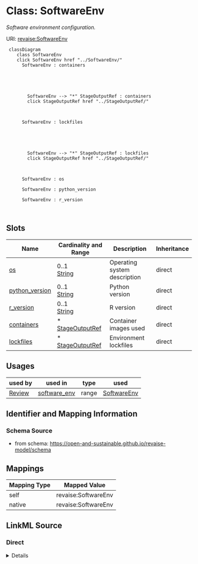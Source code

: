 

# Class: SoftwareEnv 


_Software environment configuration._





URI: [revaise:SoftwareEnv](https://open-and-sustainable.github.io/revaise-model/schema/SoftwareEnv)





```mermaid
 classDiagram
    class SoftwareEnv
    click SoftwareEnv href "../SoftwareEnv/"
      SoftwareEnv : containers
        
          
    
        
        
        SoftwareEnv --> "*" StageOutputRef : containers
        click StageOutputRef href "../StageOutputRef/"
    

        
      SoftwareEnv : lockfiles
        
          
    
        
        
        SoftwareEnv --> "*" StageOutputRef : lockfiles
        click StageOutputRef href "../StageOutputRef/"
    

        
      SoftwareEnv : os
        
      SoftwareEnv : python_version
        
      SoftwareEnv : r_version
        
      
```




<!-- no inheritance hierarchy -->


## Slots

| Name | Cardinality and Range | Description | Inheritance |
| ---  | --- | --- | --- |
| [os](os.md) | 0..1 <br/> [String](String.md) | Operating system description | direct |
| [python_version](python_version.md) | 0..1 <br/> [String](String.md) | Python version | direct |
| [r_version](r_version.md) | 0..1 <br/> [String](String.md) | R version | direct |
| [containers](containers.md) | * <br/> [StageOutputRef](StageOutputRef.md) | Container images used | direct |
| [lockfiles](lockfiles.md) | * <br/> [StageOutputRef](StageOutputRef.md) | Environment lockfiles | direct |





## Usages

| used by | used in | type | used |
| ---  | --- | --- | --- |
| [Review](Review.md) | [software_env](software_env.md) | range | [SoftwareEnv](SoftwareEnv.md) |







## Identifier and Mapping Information






### Schema Source


* from schema: https://open-and-sustainable.github.io/revaise-model/schema




## Mappings

| Mapping Type | Mapped Value |
| ---  | ---  |
| self | revaise:SoftwareEnv |
| native | revaise:SoftwareEnv |






## LinkML Source

<!-- TODO: investigate https://stackoverflow.com/questions/37606292/how-to-create-tabbed-code-blocks-in-mkdocs-or-sphinx -->

### Direct

<details>
```yaml
name: SoftwareEnv
description: Software environment configuration.
from_schema: https://open-and-sustainable.github.io/revaise-model/schema
slots:
- os
- python_version
- r_version
- containers
- lockfiles
slot_usage:
  containers:
    name: containers
    range: StageOutputRef
    multivalued: true
  lockfiles:
    name: lockfiles
    range: StageOutputRef
    multivalued: true

```
</details>

### Induced

<details>
```yaml
name: SoftwareEnv
description: Software environment configuration.
from_schema: https://open-and-sustainable.github.io/revaise-model/schema
slot_usage:
  containers:
    name: containers
    range: StageOutputRef
    multivalued: true
  lockfiles:
    name: lockfiles
    range: StageOutputRef
    multivalued: true
attributes:
  os:
    name: os
    description: Operating system description
    from_schema: https://open-and-sustainable.github.io/revaise-model/schema
    rank: 1000
    alias: os
    owner: SoftwareEnv
    domain_of:
    - SoftwareEnv
    range: string
  python_version:
    name: python_version
    description: Python version
    from_schema: https://open-and-sustainable.github.io/revaise-model/schema
    rank: 1000
    alias: python_version
    owner: SoftwareEnv
    domain_of:
    - SoftwareEnv
    range: string
  r_version:
    name: r_version
    description: R version
    from_schema: https://open-and-sustainable.github.io/revaise-model/schema
    rank: 1000
    alias: r_version
    owner: SoftwareEnv
    domain_of:
    - SoftwareEnv
    range: string
  containers:
    name: containers
    description: Container images used
    from_schema: https://open-and-sustainable.github.io/revaise-model/schema
    rank: 1000
    alias: containers
    owner: SoftwareEnv
    domain_of:
    - SoftwareEnv
    range: StageOutputRef
    multivalued: true
  lockfiles:
    name: lockfiles
    description: Environment lockfiles
    from_schema: https://open-and-sustainable.github.io/revaise-model/schema
    rank: 1000
    alias: lockfiles
    owner: SoftwareEnv
    domain_of:
    - SoftwareEnv
    range: StageOutputRef
    multivalued: true

```
</details>
